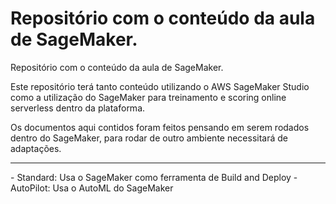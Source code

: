 # Repositório com o conteúdo da aula de SageMaker.  

Repositório com o conteúdo da aula de SageMaker.  
 
Este repositório terá tanto conteúdo utilizando o AWS SageMaker Studio como a utilização do SageMaker para treinamento e scoring online serverless dentro da plataforma.

Os documentos aqui contidos foram feitos pensando em serem rodados dentro do SageMaker, para rodar de outro ambiente necessitará de adaptações.

<hr>
- Standard: Usa o SageMaker como ferramenta de Build and Deploy
- AutoPilot: Usa o AutoML do SageMaker

